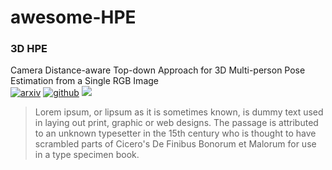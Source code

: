# awesome-HPE

### 3D HPE

Camera Distance-aware Top-down Approach for 3D Multi-person Pose Estimation from a Single RGB Image   
[![arxiv]](https://arxiv.org/abs/1907.11346v2) [![github]](https://github.com/mks0601/3DMPPE_POSENET_RELEASE) 
![](https://img.shields.io/badge/ICCV-2019-skyblue)

> Lorem ipsum, or lipsum as it is sometimes known, is dummy text used in laying out print, graphic or web designs. The passage is attributed to an unknown typesetter in the 15th century who is thought to have scrambled parts of Cicero's De Finibus Bonorum et Malorum for use in a type specimen book.
##



[arxiv]: https://img.shields.io/badge/arXiv-paper-red 
[github]: https://img.shields.io/badge/GitHub-code-lightgrey

